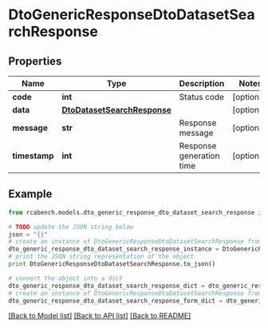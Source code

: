 # DtoGenericResponseDtoDatasetSearchResponse


## Properties

Name | Type | Description | Notes
------------ | ------------- | ------------- | -------------
**code** | **int** | Status code | [optional] 
**data** | [**DtoDatasetSearchResponse**](DtoDatasetSearchResponse.md) |  | [optional] 
**message** | **str** | Response message | [optional] 
**timestamp** | **int** | Response generation time | [optional] 

## Example

```python
from rcabench.models.dto_generic_response_dto_dataset_search_response import DtoGenericResponseDtoDatasetSearchResponse

# TODO update the JSON string below
json = "{}"
# create an instance of DtoGenericResponseDtoDatasetSearchResponse from a JSON string
dto_generic_response_dto_dataset_search_response_instance = DtoGenericResponseDtoDatasetSearchResponse.from_json(json)
# print the JSON string representation of the object
print DtoGenericResponseDtoDatasetSearchResponse.to_json()

# convert the object into a dict
dto_generic_response_dto_dataset_search_response_dict = dto_generic_response_dto_dataset_search_response_instance.to_dict()
# create an instance of DtoGenericResponseDtoDatasetSearchResponse from a dict
dto_generic_response_dto_dataset_search_response_form_dict = dto_generic_response_dto_dataset_search_response.from_dict(dto_generic_response_dto_dataset_search_response_dict)
```
[[Back to Model list]](../README.md#documentation-for-models) [[Back to API list]](../README.md#documentation-for-api-endpoints) [[Back to README]](../README.md)


